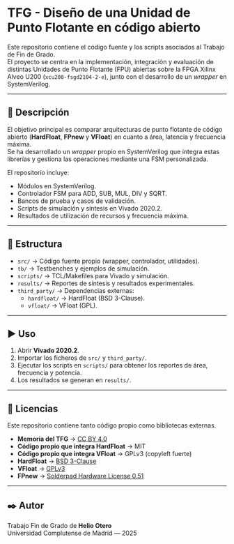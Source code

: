 # TFG - Diseño de una Unidad de Punto Flotante en código abierto

Este repositorio contiene el código fuente y los scripts asociados al Trabajo de Fin de Grado.  
El proyecto se centra en la implementación, integración y evaluación de distintas Unidades de Punto Flotante (FPU) abiertas sobre la FPGA Xilinx Alveo U200 (`xcu200-fsgd2104-2-e`), junto con el desarrollo de un *wrapper* en SystemVerilog.

---

## 📖 Descripción

El objetivo principal es comparar arquitecturas de punto flotante de código abierto (**HardFloat**, **FPnew** y **VFloat**) en cuanto a área, latencia y frecuencia máxima.  
Se ha desarrollado un *wrapper* propio en SystemVerilog que integra estas librerías y gestiona las operaciones mediante una FSM personalizada.

El repositorio incluye:
- Módulos en SystemVerilog.
- Controlador FSM para ADD, SUB, MUL, DIV y SQRT.
- Bancos de prueba y casos de validación.
- Scripts de simulación y síntesis en Vivado 2020.2.
- Resultados de utilización de recursos y frecuencia máxima.

---

## 📂 Estructura

- `src/` → Código fuente propio (wrapper, controlador, utilidades).  
- `tb/` → Testbenches y ejemplos de simulación.  
- `scripts/` → TCL/Makefiles para Vivado y simulación.  
- `results/` → Reportes de síntesis y resultados experimentales.  
- `third_party/` → Dependencias externas:  
  - `hardfloat/` → HardFloat (BSD 3-Clause).  
  - `vfloat/` → VFloat (GPL).  

---

## ▶️ Uso

1. Abrir **Vivado 2020.2**.  
2. Importar los ficheros de `src/` y `third_party/`.  
3. Ejecutar los scripts en `scripts/` para obtener los reportes de área, frecuencia y potencia.  
4. Los resultados se generan en `results/`.  

---

## 📜 Licencias

Este repositorio contiene tanto código propio como bibliotecas externas.  

- **Memoria del TFG** → [CC BY 4.0](https://creativecommons.org/licenses/by/4.0/)  
- **Código propio que integra HardFloat** → MIT  
- **Código propio que integra VFloat** → GPLv3 (copyleft fuerte)  
- **HardFloat** → [BSD 3-Clause](https://opensource.org/licenses/BSD-3-Clause)  
- **VFloat** → [GPLv3](https://www.gnu.org/licenses/gpl-3.0.html)  
- **FPnew** → [Solderpad Hardware License 0.51](https://solderpad.org/licenses/SHL-0.51/)  

---

## ✒️ Autor

Trabajo Fin de Grado de **Helio Otero**  
Universidad Complutense de Madrid — 2025
